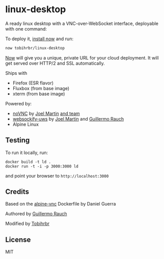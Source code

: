 # linux-desktop

A ready linux desktop with a VNC-over-WebSocket interface, deployable
with one command:

To deploy it, [install now](https://zeit.co/download) and run:

```bash
now tobihrbr/linux-desktop
```

[Now](https://zeit.co/now) will give you a unique, private URL for
your cloud deployment. It will get served over HTTP/2 and SSL automatically.

Ships with
- Firefox (ESR flavor)
- Fluxbox (from base image)
- xterm (from base image)

Powered by:
- [noVNC](https://github.com/novnc) by [Joel Martin](https://twitter.com/bus_kanaka) [and team](https://github.com/novnc/novnc#authorscontributors)
- [websockify-uws](https://github.com/zeit/websockify-uws) by [Joel Martin](https://twitter.com/bus_kanaka)
  and [Guillermo Rauch](https://github.com/rauchg)
- Alpine Linux

## Testing

To run it locally, run:

```
docker build -t ld .
docker run -t -i -p 3000:3000 ld
```

and point your browser to `http://localhost:3000`

## Credits

Based on the [alpine-vnc](https://github.com/danielguerra69/alpine-vnc) Dockerfile by Daniel Guerra

Authored by [Guillermo Rauch](https://github.com/rauchg)

Modified by [Tobihrbr](https://github.com/tobihrbr)

## License

MIT

